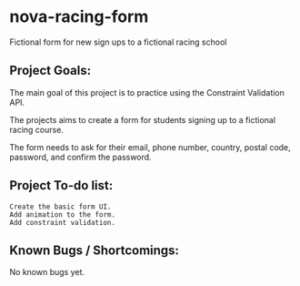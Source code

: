 # nova-racing-form

Fictional form for new sign ups to a fictional racing school

## Project Goals:

The main goal of this project is to practice using the Constraint Validation API.

The projects aims to create a form for students signing up to a fictional racing course.

The form needs to ask for their email, phone number, country, postal code, password, and confirm the password.

## Project To-do list:

    Create the basic form UI.
    Add animation to the form.
    Add constraint validation.

## Known Bugs / Shortcomings:

No known bugs yet.
